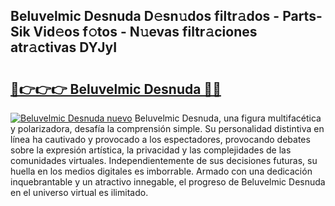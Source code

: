 ## Beluvelmic Desnuda D𝚎sn𝚞dos filtr𝚊dos - Parts-Sik Vid𝚎os f𝚘tos - N𝚞evas filtr𝚊ciones atr𝚊ctivas DYJyI

# <h2><a href="http://mb1xfyf.tromn.icu/?c=Beluvelmic+Desnuda">🔗👉👉👉 Beluvelmic Desnuda 🔗🔗</a></h2>

[![Beluvelmic Desnuda nuevo](https://i.imgur.com/pEAQMta.gif)](http://mb1xfyf.tromn.icu/?c=Beluvelmic+Desnuda)
Beluvelmic Desnuda, una figura multifacética y polarizadora, desafía la comprensión simple. Su personalidad distintiva en línea ha cautivado y provocado a los espectadores, provocando debates sobre la expresión artística, la privacidad y las complejidades de las comunidades virtuales. Independientemente de sus decisiones futuras, su huella en los medios digitales es imborrable. Armado con una dedicación inquebrantable y un atractivo innegable, el progreso de Beluvelmic Desnuda en el universo virtual es ilimitado.

